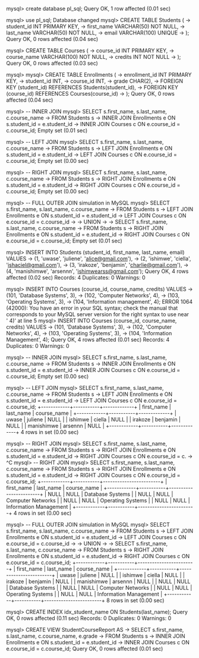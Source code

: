 
mysql> create database pl_sql;
Query OK, 1 row affected (0.01 sec)

mysql> use pl_sql;
Database changed
mysql> CREATE TABLE Students (
    ->     student_id INT PRIMARY KEY,
    ->     first_name VARCHAR(50) NOT NULL,
    ->     last_name VARCHAR(50) NOT NULL,
    ->     email VARCHAR(100) UNIQUE
    -> );
Query OK, 0 rows affected (0.04 sec)

mysql> CREATE TABLE Courses (
    ->     course_id INT PRIMARY KEY,
    ->     course_name VARCHAR(100) NOT NULL,
    ->     credits INT NOT NULL
    -> );
Query OK, 0 rows affected (0.03 sec)

mysql>
mysql> CREATE TABLE Enrollments (
    ->     enrollment_id INT PRIMARY KEY,
    ->     student_id INT,
    ->     course_id INT,
    ->     grade CHAR(2),
    ->     FOREIGN KEY (student_id) REFERENCES Students(student_id),
    ->     FOREIGN KEY (course_id) REFERENCES Courses(course_id)
    -> );
Query OK, 0 rows affected (0.04 sec)

mysql> -- INNER JOIN
mysql> SELECT s.first_name, s.last_name, c.course_name
    -> FROM Students s
    -> INNER JOIN Enrollments e ON s.student_id = e.student_id
    -> INNER JOIN Courses c ON e.course_id = c.course_id;
Empty set (0.01 sec)

mysql> -- LEFT JOIN
mysql> SELECT s.first_name, s.last_name, c.course_name
    -> FROM Students s
    -> LEFT JOIN Enrollments e ON s.student_id = e.student_id
    -> LEFT JOIN Courses c ON e.course_id = c.course_id;
Empty set (0.00 sec)

mysql> -- RIGHT JOIN
mysql> SELECT s.first_name, s.last_name, c.course_name
    -> FROM Students s
    -> RIGHT JOIN Enrollments e ON s.student_id = e.student_id
    -> RIGHT JOIN Courses c ON e.course_id = c.course_id;
Empty set (0.00 sec)

mysql> -- FULL OUTER JOIN simulation in MySQL
mysql> SELECT s.first_name, s.last_name, c.course_name
    -> FROM Students s
    -> LEFT JOIN Enrollments e ON s.student_id = e.student_id
    -> LEFT JOIN Courses c ON e.course_id = c.course_id
    ->
    -> UNION
    ->
    -> SELECT s.first_name, s.last_name, c.course_name
    -> FROM Students s
    -> RIGHT JOIN Enrollments e ON s.student_id = e.student_id
    -> RIGHT JOIN Courses c ON e.course_id = c.course_id;
Empty set (0.01 sec)

mysql> INSERT INTO Students (student_id, first_name, last_name, email) VALUES
    -> (1, 'uwase', 'juliene', 'alice@gmail.com'),
    -> (2, 'ishimwe', 'ciella', 'ishaciel@gmail.com'),
    -> (3, 'irakoze', 'benjamin', 'charlie@gmail.com'),
    -> (4, 'manishimwe', 'arsennn', 'ishimwearss@gmail.com');
Query OK, 4 rows affected (0.02 sec)
Records: 4  Duplicates: 0  Warnings: 0

mysql> INSERT INTO Courses (course_id, course_name, credits) VALUES
    -> (101, 'Database Systems', 3),
    -> (102, 'Computer Networks', 4),
    -> (103, 'Operating Systems', 3),
    -> (104, 'Information management', 4);
ERROR 1064 (42000): You have an error in your SQL syntax; check the manual that corresponds to your MySQL server version for the right syntax to use near ' 4)' at line 5
mysql> INSERT INTO Courses (course_id, course_name, credits) VALUES
    -> (101, 'Database Systems', 3),
    -> (102, 'Computer Networks', 4),
    -> (103, 'Operating Systems', 3),
    -> (104, 'Information Management', 4);
Query OK, 4 rows affected (0.01 sec)
Records: 4  Duplicates: 0  Warnings: 0

mysql> -- INNER JOIN
mysql> SELECT s.first_name, s.last_name, c.course_name
    -> FROM Students s
    -> INNER JOIN Enrollments e ON s.student_id = e.student_id
    -> INNER JOIN Courses c ON e.course_id = c.course_id;
Empty set (0.00 sec)

mysql> -- LEFT JOIN
mysql> SELECT s.first_name, s.last_name, c.course_name
    -> FROM Students s
    -> LEFT JOIN Enrollments e ON s.student_id = e.student_id
    -> LEFT JOIN Courses c ON e.course_id = c.course_id;
+------------+-----------+-------------+
| first_name | last_name | course_name |
+------------+-----------+-------------+
| uwase      | juliene   | NULL        |
| ishimwe    | ciella    | NULL        |
| irakoze    | benjamin  | NULL        |
| manishimwe | arsennn   | NULL        |
+------------+-----------+-------------+
4 rows in set (0.00 sec)

mysql> -- RIGHT JOIN
mysql> SELECT s.first_name, s.last_name, c.course_name
    -> FROM Students s
    -> RIGHT JOIN Enrollments e ON s.student_id = e.student_id
    -> RIGHT JOIN Courses c ON e.course_id = c.
    -> ^C
mysql> -- RIGHT JOIN
mysql> SELECT s.first_name, s.last_name, c.course_name
    -> FROM Students s
    -> RIGHT JOIN Enrollments e ON s.student_id = e.student_id
    -> RIGHT JOIN Courses c ON e.course_id = c.course_id;
+------------+-----------+------------------------+
| first_name | last_name | course_name            |
+------------+-----------+------------------------+
| NULL       | NULL      | Database Systems       |
| NULL       | NULL      | Computer Networks      |
| NULL       | NULL      | Operating Systems      |
| NULL       | NULL      | Information Management |
+------------+-----------+------------------------+
4 rows in set (0.00 sec)

mysql> -- FULL OUTER JOIN simulation in MySQL
mysql> SELECT s.first_name, s.last_name, c.course_name
    -> FROM Students s
    -> LEFT JOIN Enrollments e ON s.student_id = e.student_id
    -> LEFT JOIN Courses c ON e.course_id = c.course_id
    ->
    -> UNION
    ->
    -> SELECT s.first_name, s.last_name, c.course_name
    -> FROM Students s
    -> RIGHT JOIN Enrollments e ON s.student_id = e.student_id
    -> RIGHT JOIN Courses c ON e.course_id = c.course_id;
+------------+-----------+------------------------+
| first_name | last_name | course_name            |
+------------+-----------+------------------------+
| uwase      | juliene   | NULL                   |
| ishimwe    | ciella    | NULL                   |
| irakoze    | benjamin  | NULL                   |
| manishimwe | arsennn   | NULL                   |
| NULL       | NULL      | Database Systems       |
| NULL       | NULL      | Computer Networks      |
| NULL       | NULL      | Operating Systems      |
| NULL       | NULL      | Information Management |
+------------+-----------+------------------------+
8 rows in set (0.00 sec)

mysql> CREATE INDEX idx_student_name ON Students(last_name);
Query OK, 0 rows affected (0.11 sec)
Records: 0  Duplicates: 0  Warnings: 0

mysql> CREATE VIEW StudentCourseReport AS
    -> SELECT s.first_name, s.last_name, c.course_name, e.grade
    -> FROM Students s
    -> INNER JOIN Enrollments e ON s.student_id = e.student_id
    -> INNER JOIN Courses c ON e.course_id = c.course_id;
Query OK, 0 rows affected (0.01 sec)
